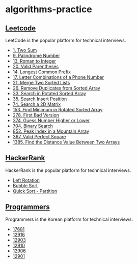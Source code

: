# algorithms-practice

## [Leetcode](https://leetcode.com/problemset/all/)
LeetCode is the popular platform for technical interviews.
- [1. Two Sum](https://github.com/cottonpup/algorithms-practice/blob/main/src/leetcode/twoSum.ts)
- [9. Palindrome Number](https://github.com/cottonpup/algorithms-practice/blob/main/src/leetcode/isPalindrome.ts)
- [13. Roman to Integer](https://github.com/cottonpup/algorithms-practice/blob/main/src/leetcode/romanToInt.ts)
- [20. Valid Parentheses](https://github.com/cottonpup/algorithms-practice/blob/main/src/leetcode/isValid.ts)
- [14. Longest Common Prefix](https://github.com/cottonpup/algorithms-practice/blob/main/src/leetcode/longestCommonPrefix.ts)
- [17. Letter Combinations of a Phone Number](https://github.com/cottonpup/algorithms-practice/blob/main/src/leetcode/letterCombinations.ts)
- [21. Merge Two Sorted Lists](https://github.com/cottonpup/algorithms-practice/blob/main/src/leetcode/mergeTwoLists.ts)
- [26. Remove Duplicates from Sorted Array](https://github.com/cottonpup/algorithms-practice/blob/main/src/leetcode/removeDuplicates.ts)
- [33. Search in Rotated Sorted Array](https://github.com/cottonpup/algorithms-practice/blob/main/src/leetcode/search.ts)
- [35. Search Insert Position](https://github.com/cottonpup/algorithms-practice/blob/main/src/leetcode/searchInsert.ts)
- [74. Search a 2D Matrix](https://github.com/cottonpup/algorithms-practice/blob/main/src/leetcode/searchMatrix.ts)
- [153. Find Minimum in Rotated Sorted Array](https://github.com/cottonpup/algorithms-practice/blob/main/src/leetcode/findMinNum.ts)
- [278. First Bad Version](https://github.com/cottonpup/algorithms-practice/blob/main/src/leetcode/solution.ts)
- [374. Guess Number Higher or Lower](https://github.com/cottonpup/algorithms-practice/blob/main/src/leetcode/guessNumber.ts)
- [704. Binary Search](https://github.com/cottonpup/algorithms-practice/blob/main/src/leetcode/search.ts)
- [852. Peak Index in a Mountain Array](https://github.com/cottonpup/algorithms-practice/blob/main/src/leetcode/peakIndexInMountainArray.ts)
- [367. Valid Perfect Square](https://github.com/cottonpup/algorithms-practice/blob/main/src/leetcode/isPerfectSquare.ts)
- [1385. Find the Distance Value Between Two Arrays](https://github.com/cottonpup/algorithms-practice/blob/main/src/leetcode/findTheDistanceValue.ts)

## [HackerRank](https://www.hackerrank.com/dashboard)
HackerRank is the popular platform for technical interviews.
- [Left Rotation](https://github.com/cottonpup/algorithms-practice/blob/main/src/hackerrank/rotLeft.js)
- [Bubble Sort](https://github.com/cottonpup/algorithms-practice/blob/main/src/hackerrank/countSwaps.js)
- [Quick Sort - Partition](https://github.com/cottonpup/algorithms-practice/blob/main/src/hackerrank/quickSort.js)


## [Programmers](https://programmers.co.kr/learn/challenges)
Programmers is the Korean platform for technical interviews.

- [17681](https://github.com/cottonpup/algorithms-practice/blob/main/src/programmers/correspondingBits.js)
- [12916](https://github.com/cottonpup/algorithms-practice/blob/main/src/programmers/countCharacters.js)
- [12903](https://github.com/cottonpup/algorithms-practice/blob/main/src/programmers/middleLetterOfStr.js)
- [12910](https://github.com/cottonpup/algorithms-practice/blob/main/src/programmers/remainingNumberArr.js)
- [12906](https://github.com/cottonpup/algorithms-practice/blob/main/src/programmers/removeDuplicatesFn.js)
- [12901](https://github.com/cottonpup/algorithms-practice/blob/main/src/programmers/getWeekdayOfLeapYear.js)